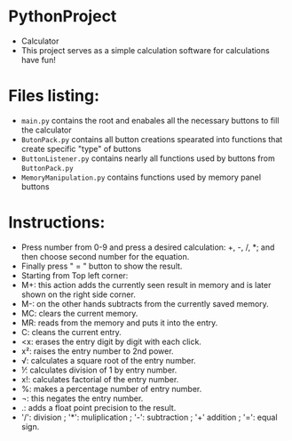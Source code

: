 # PythonProject
- Calculator
- This project serves as a simple calculation software for calculations have fun!
# Files listing:
- `main.py` contains the root and enabales all the necessary buttons to fill the calculator
- `ButonPack.py` contains all button creations spearated into functions that create specific "type" of buttons
- `ButtonListener.py` contains nearly all functions used by buttons from `ButtonPack.py`
- `MemoryManipulation.py` contains functions used by memory panel buttons
# Instructions:
- Press number from 0-9 and press a desired calculation: +, -, /, *; and then choose second number for the equation.
- Finally press " = " button to show the result.
- Starting from Top left corner:
- M+: this action adds the currently seen result in memory and is later shown on the right side corner.
- M-: on the other hands subtracts from the currently saved memory.
- MC: clears the current memory.
- MR: reads from the memory and puts it into the entry.
- C: cleans the current entry.
- <x: erases the entry digit by digit with each click.
- x²: raises the entry number to 2nd power.
- √: calculates a square root of the entry number.
- ⅟: calculates division of 1 by entry number.
- x!: calculates factorial of the entry number.
- %: makes a percentage number of entry number.
- ¬: this negates the entry number.
- .: adds a float point precision to the result.
- '/': division ; '*': muliplication ; '-': subtraction ; '+' addition ; '=': equal sign.
